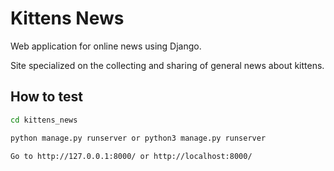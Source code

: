 # Kittens News
Web application for online news using Django.

Site specialized on the collecting and sharing of general news about kittens.

## How to test
```bash
cd kittens_news
```
```bash
python manage.py runserver or python3 manage.py runserver
```
```
Go to http://127.0.0.1:8000/ or http://localhost:8000/
```
